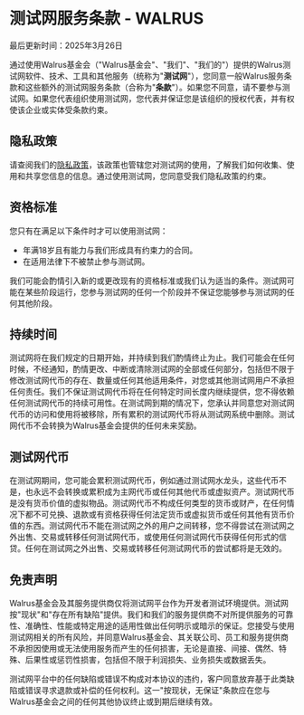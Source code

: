 <!-- markdownlint-disable proper-names -->
# 测试网服务条款 - WALRUS

最后更新时间：2025年3月26日

通过使用Walrus基金会（"Walrus基金会"、"我们"、"我们的"）提供的Walrus测试网软件、技术、工具和其他服务（统称为"**测试网**"），您同意一般Walrus服务条款和这些额外的测试网服务条款（合称为"**条款**"）。如果您不同意，请不要参与测试网。如果您代表组织使用测试网，您代表并保证您是该组织的授权代表，并有权使该企业或实体受条款约束。

## 隐私政策

请查阅我们的[隐私政策](../legal/privacy.md)，该政策也管辖您对测试网的使用，了解我们如何收集、使用和共享您信息的信息。通过使用测试网，您同意受我们隐私政策的约束。

## 资格标准

您只有在满足以下条件时才可以使用测试网：

- 年满18岁且有能力与我们形成具有约束力的合同。
- 在适用法律下不被禁止参与测试网。

我们可能会酌情引入新的或更改现有的资格标准或我们认为适当的条件。测试网可能在某些阶段运行，您参与测试网的任何一个阶段并不保证您能够参与测试网的任何其他阶段。

## 持续时间

测试网将在我们规定的日期开始，并持续到我们酌情终止为止。我们可能会在任何时候，不经通知，酌情更改、中断或清除测试网的全部或任何部分，包括但不限于修改测试网代币的存在、数量或任何其他适用条件，对您或其他测试网用户不承担任何责任。我们不保证测试网代币将在任何特定时间长度内继续提供，您不得依赖任何测试网代币的持续可用性。在测试网到期的情况下，您承认并同意您对测试网代币的访问和使用将被移除，所有累积的测试网代币将从测试网系统中删除。测试网代币不会转换为Walrus基金会提供的任何未来奖励。

## 测试网代币

在测试网期间，您可能会累积测试网代币，例如通过测试网水龙头，这些代币不是，也永远不会转换或累积成为主网代币或任何其他代币或虚拟资产。测试网代币是没有货币价值的虚拟物品。测试网代币不构成任何类型的货币或财产，在任何情况下都不可兑换、退款或有资格获得任何法定货币或虚拟货币或任何其他有货币价值的东西。测试网代币不能在测试网之外的用户之间转移，您不得尝试在测试网之外出售、交易或转移任何测试网代币，或使用任何测试网代币获得任何形式的信贷。任何在测试网之外出售、交易或转移任何测试网代币的尝试都将是无效的。

## 免责声明

Walrus基金会及其服务提供商仅将测试网平台作为开发者测试环境提供。测试网按"现状"和"存在所有缺陷"提供。我们和我们的服务提供商不对所提供服务的可靠性、准确性、性能或特定用途的适用性做出任何明示或暗示的保证。您接受与使用测试网相关的所有风险，并同意Walrus基金会、其关联公司、员工和服务提供商不承担因使用或无法使用服务而产生的任何损害，无论是直接、间接、偶然、特殊、后果性或惩罚性损害，包括但不限于利润损失、业务损失或数据丢失。

测试网平台中的任何缺陷或错误不构成对本协议的违约，客户同意放弃基于此类缺陷或错误寻求退款或补偿的任何权利。这一"按现状，无保证"条款应在您与Walrus基金会之间的任何其他协议终止或到期后继续有效。